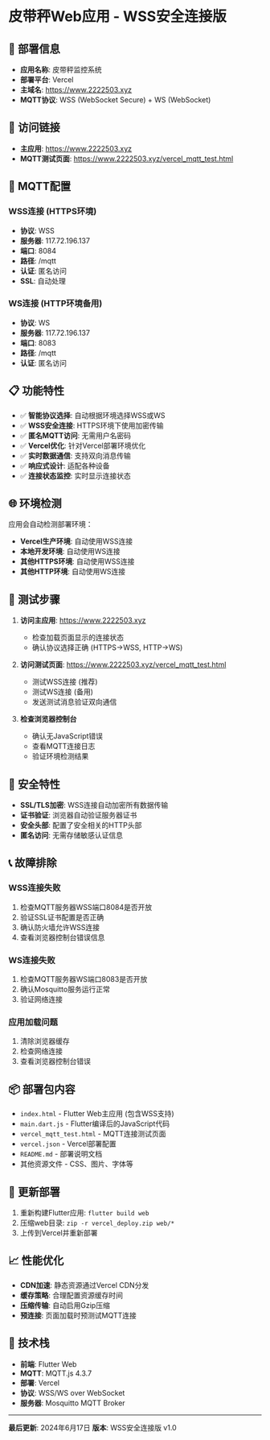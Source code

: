 # 皮带秤Web应用 - WSS安全连接版

## 🚀 部署信息

- **应用名称**: 皮带秤监控系统
- **部署平台**: Vercel
- **主域名**: https://www.2222503.xyz
- **MQTT协议**: WSS (WebSocket Secure) + WS (WebSocket)

## 🔗 访问链接

- **主应用**: https://www.2222503.xyz
- **MQTT测试页面**: https://www.2222503.xyz/vercel_mqtt_test.html

## 🔧 MQTT配置

### WSS连接 (HTTPS环境)
- **协议**: WSS
- **服务器**: 117.72.196.137
- **端口**: 8084
- **路径**: /mqtt
- **认证**: 匿名访问
- **SSL**: 自动处理

### WS连接 (HTTP环境备用)
- **协议**: WS
- **服务器**: 117.72.196.137
- **端口**: 8083
- **路径**: /mqtt
- **认证**: 匿名访问

## 📋 功能特性

- ✅ **智能协议选择**: 自动根据环境选择WSS或WS
- ✅ **WSS安全连接**: HTTPS环境下使用加密传输
- ✅ **匿名MQTT访问**: 无需用户名密码
- ✅ **Vercel优化**: 针对Vercel部署环境优化
- ✅ **实时数据通信**: 支持双向消息传输
- ✅ **响应式设计**: 适配各种设备
- ✅ **连接状态监控**: 实时显示连接状态

## 🌐 环境检测

应用会自动检测部署环境：
- **Vercel生产环境**: 自动使用WSS连接
- **本地开发环境**: 自动使用WS连接
- **其他HTTPS环境**: 自动使用WSS连接
- **其他HTTP环境**: 自动使用WS连接

## 🧪 测试步骤

1. **访问主应用**: https://www.2222503.xyz
   - 检查加载页面显示的连接状态
   - 确认协议选择正确 (HTTPS→WSS, HTTP→WS)

2. **访问测试页面**: https://www.2222503.xyz/vercel_mqtt_test.html
   - 测试WSS连接 (推荐)
   - 测试WS连接 (备用)
   - 发送测试消息验证双向通信

3. **检查浏览器控制台**
   - 确认无JavaScript错误
   - 查看MQTT连接日志
   - 验证环境检测结果

## 🔐 安全特性

- **SSL/TLS加密**: WSS连接自动加密所有数据传输
- **证书验证**: 浏览器自动验证服务器证书
- **安全头部**: 配置了安全相关的HTTP头部
- **匿名访问**: 无需存储敏感认证信息

## 📞 故障排除

### WSS连接失败
1. 检查MQTT服务器WSS端口8084是否开放
2. 验证SSL证书配置是否正确
3. 确认防火墙允许WSS连接
4. 查看浏览器控制台错误信息

### WS连接失败
1. 检查MQTT服务器WS端口8083是否开放
2. 确认Mosquitto服务运行正常
3. 验证网络连接

### 应用加载问题
1. 清除浏览器缓存
2. 检查网络连接
3. 查看浏览器控制台错误

## 📦 部署包内容

- `index.html` - Flutter Web主应用 (包含WSS支持)
- `main.dart.js` - Flutter编译后的JavaScript代码
- `vercel_mqtt_test.html` - MQTT连接测试页面
- `vercel.json` - Vercel部署配置
- `README.md` - 部署说明文档
- 其他资源文件 - CSS、图片、字体等

## 🔄 更新部署

1. 重新构建Flutter应用: `flutter build web`
2. 压缩web目录: `zip -r vercel_deploy.zip web/*`
3. 上传到Vercel并重新部署

## 📈 性能优化

- **CDN加速**: 静态资源通过Vercel CDN分发
- **缓存策略**: 合理配置资源缓存时间
- **压缩传输**: 自动启用Gzip压缩
- **预连接**: 页面加载时预测试MQTT连接

## 🎯 技术栈

- **前端**: Flutter Web
- **MQTT**: MQTT.js 4.3.7
- **部署**: Vercel
- **协议**: WSS/WS over WebSocket
- **服务器**: Mosquitto MQTT Broker

---

**最后更新**: 2024年6月17日
**版本**: WSS安全连接版 v1.0
